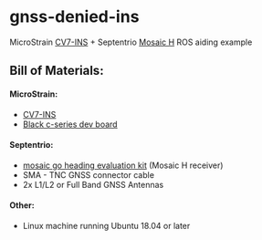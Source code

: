 # gnss-denied-ins
MicroStrain [CV7-INS](https://www.hbkworld.com/en/products/transducers/inertial-sensors/inertial-navigation-systems--ins-/3dm-cv7-ins) + Septentrio [Mosaic H](https://www.septentrio.com/en/products/gnss-receivers/gnss-receiver-modules/mosaic-h#resources) ROS aiding example
<br/>
## Bill of Materials:
#### MicroStrain:
- [CV7-INS](https://www.hbkworld.com/en/products/transducers/inertial-sensors/inertial-navigation-systems--ins-/3dm-cv7-ins)
- [Black c-series dev board](https://www.hbkworld.com/en/products/transducers/inertial-sensors/inertial-sensors-accessories/p-6212-3009) 
#### Septentrio:
- [mosaic go heading evaluation kit](https://www.septentrio.com/en/products/gnss-receivers/gnss-receiver-modules/mosaic-h-evaluation-kit) (Mosaic H receiver)
- SMA - TNC GNSS connector cable
- 2x L1/L2 or Full Band GNSS Antennas
#### Other:
- Linux machine running Ubuntu 18.04 or later
<br/>
